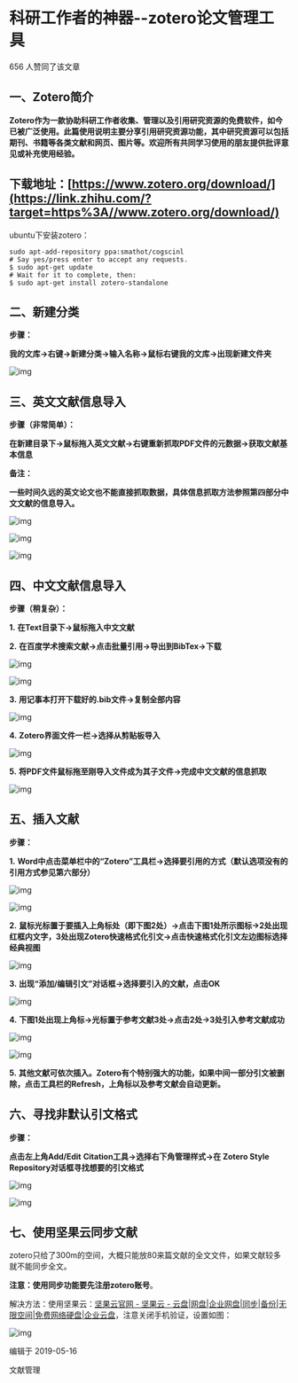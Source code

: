 # 科研工作者的神器--zotero论文管理工具




656 人赞同了该文章

## 一、Zotero简介

**Zotero作为一款协助科研工作者收集、管理以及引用研究资源的免费软件，如今已被广泛使用。此篇使用说明主要分享引用研究资源功能，其中研究资源可以包括期刊、书籍等各类文献和网页、图片等。欢迎所有共同学习使用的朋友提供批评意见或补充使用经验。**

## 下载地址：[https://www.zotero.org/download/](https://link.zhihu.com/?target=https%3A//www.zotero.org/download/)

ubuntu下安装zotero：

```text
sudo apt-add-repository ppa:smathot/cogscinl 
# Say yes/press enter to accept any requests.
$ sudo apt-get update
# Wait for it to complete, then:
$ sudo apt-get install zotero-standalone
```



## 二、新建分类

**步骤：**

**我的文库→右键→新建分类→输入名称→鼠标右键我的文库→出现新建文件夹**

![img](https://pic3.zhimg.com/80/v2-b8989c02dad8c00511fc963c4c3224d6_720w.jpg)



## 三、英文文献信息导入

**步骤（非常简单）：**

**在新建目录下→鼠标拖入英文文献→右键重新抓取PDF文件的元数据→获取文献基本信息**

**备注：**

**一些时间久远的英文论文也不能直接抓取数据，具体信息抓取方法参照第四部分中文文献的信息导入。**

![img](https://pic4.zhimg.com/80/v2-13bca05ffd7af3e65dcc9d65d54f357f_720w.jpg)

![img](https://pic2.zhimg.com/80/v2-e7c75273eeaf775e16a9fe269713e621_720w.jpg)

![img](https://pic3.zhimg.com/80/v2-e35ba6d36cd69f6df36c08772af3707e_720w.jpg)

## 四、中文文献信息导入

**步骤（稍复杂）：**

**1.** **在Text目录下→鼠标拖入中文文献**

**2.** **在百度学术搜索文献→点击批量引用→导出到BibTex→下载**

![img](https://pic1.zhimg.com/80/v2-a1a11a1e3c620808a7a37d804204f11c_720w.jpg)

![img](https://pic3.zhimg.com/80/v2-1ed2d494dfbaa05d042a6cc61fe5b322_720w.jpg)

**3.** **用记事本打开下载好的.bib文件→复制全部内容**

![img](https://pic2.zhimg.com/80/v2-909843037f4443a836c7a223a30fd5c9_720w.jpg)

**4.** **Zotero界面文件一栏→选择从剪贴板导入**

![img](https://pic3.zhimg.com/80/v2-e6de9e03916fbdf990365ba5ef41d91a_720w.jpg)

**5.** **将PDF文件鼠标拖至刚导入文件成为其子文件→完成中文文献的信息抓取**

![img](https://pic3.zhimg.com/80/v2-e35ba6d36cd69f6df36c08772af3707e_720w.jpg)



## 五、插入文献

**步骤：**

**1.** **Word中点击菜单栏中的“Zotero”工具栏→选择要引用的方式（默认选项没有的引用方式参见第六部分）**

![img](https://pic2.zhimg.com/80/v2-f3f1cd57d13ecc1e8e479bf7d5ec92a9_720w.jpg)

![img](https://pic1.zhimg.com/80/v2-2cf250861da4a9298464bab5eb3de2ac_720w.jpg)

**2.** **鼠标光标置于要插入上角标处（即下图2处）→点击下图1处所示图标→2处出现红框内文字，3处出现Zotero快速格式化引文→点击快速格式化引文左边图标选择经典视图**

![img](https://pic2.zhimg.com/80/v2-272b9546015aebd1a393fb492e6fcac1_720w.jpg)

**3.** **出现“添加/编辑引文”对话框→选择要引入的文献，点击OK**

![img](https://pic4.zhimg.com/80/v2-d1eb63e94612ebcd5541455a14e3dd2b_720w.jpg)

**4.** **下图1处出现上角标→光标置于参考文献3处→点击2处→3处引入参考文献成功**

![img](https://pic2.zhimg.com/80/v2-57e9020939fdb726ddb7fc95a5284141_720w.jpg)

![img](https://pic2.zhimg.com/80/v2-310b9c05fc0169a3a2bb2eb5f91dee41_720w.jpg)

**5.** **其他文献可依次插入。Zotero有个特别强大的功能，如果中间一部分引文被删除，点击工具栏的Refresh，上角标以及参考文献会自动更新。**

## 六、寻找非默认引文格式

**步骤：**

**点击左上角Add/Edit**
**Citation工具→选择右下角管理样式→在 Zotero Style Repository对话框寻找想要的引文格式**

![img](https://pic1.zhimg.com/80/v2-b37bf98c482c3b45f2fed1d908dcf794_720w.jpg)

![img](https://pic4.zhimg.com/80/v2-7e137820170d1e9c1b5f40df4b945d2b_720w.jpg)

## 七、使用坚果云同步文献

zotero只给了300m的空间，大概只能放80来篇文献的全文文件，如果文献较多就不能同步全文。

**注意：使用同步功能要先注册zotero账号**。

解决方法：使用坚果云：[坚果云官网 - 坚果云 - 云盘|网盘|企业网盘|同步|备份|无限空间|免费网络硬盘|企业云盘](https://link.zhihu.com/?target=https%3A//www.jianguoyun.com/)，注意关闭手机验证，设置如图：

![img](https://pic1.zhimg.com/80/v2-fc97b4b019c9926be6fc8d373727a204_720w.jpg)



编辑于 2019-05-16

文献管理